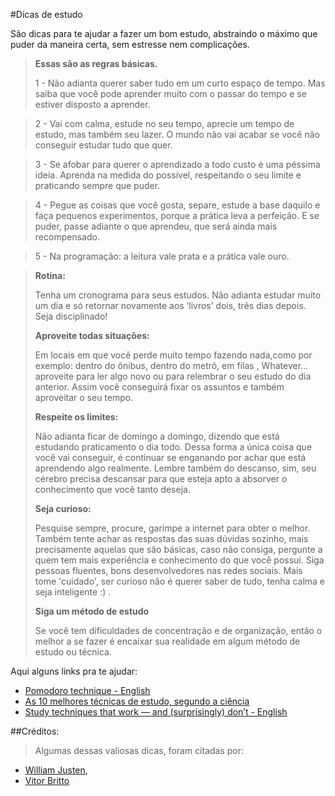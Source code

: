 #Dicas de estudo

São dicas para te ajudar a fazer um bom estudo, abstraindo o máximo que puder da maneira certa, sem estresse nem complicações.

> **Essas são as regras básicas.**
>
> 1 - Não adianta querer saber tudo em um curto espaço de tempo. Mas saiba que você pode aprender muito com o passar do tempo e se estiver disposto a aprender.

> 2 - Vai com calma, estude no seu tempo, aprecie um tempo de estudo, mas também seu lazer. O mundo não vai acabar se você não conseguir estudar tudo que quer.

> 3 - Se afobar para querer o aprendizado a todo custo é uma péssima ideia. Aprenda na medida do possível, respeitando o seu limite e praticando sempre que puder.

> 4 - Pegue as coisas que você gosta, separe, estude a base daquilo e faça pequenos experimentos, porque a prática leva a perfeição. E se puder, passe adiante o que aprendeu, que será ainda mais recompensado.

> 5 - Na programação: a leitura vale prata e a prática vale ouro.

> **Rotina:** 
>
> Tenha um cronograma para seus estudos. Não adianta estudar muito um dia e só retornar novamente aos ‘livros’ dois, três dias depois. Seja disciplinado!
>
> **Aproveite todas situações:**
>
> Em locais em que você perde muito tempo fazendo nada,como por exemplo: dentro do ônibus, dentro do metrô, em filas , Whatever… aproveite para ler algo novo ou para relembrar o seu estudo do dia anterior. Assim você conseguirá fixar os assuntos e também aproveitar o seu tempo.  
>
> **Respeite os limites:**
>
> Não adianta ficar de domingo a domingo, dizendo que está estudando praticamento o dia todo. Dessa forma a única coisa que você vai conseguir, é continuar se enganando por achar que está aprendendo algo realmente. Lembre também do descanso, sim, seu cérebro precisa descansar para que esteja apto a absorver o conhecimento que você tanto deseja.
>
> **Seja curioso:**
>
> Pesquise sempre, procure, garimpe a internet para obter o melhor. Também tente achar as respostas das suas dúvidas sozinho, mais precisamente aquelas que são básicas, caso não consiga, pergunte a quem tem mais experiência e conhecimento do que você possui. Siga pessoas fluentes, bons desenvolvedores nas redes sociais. Mais tome 'cuidado', ser curioso não é querer saber de tudo, tenha calma e seja inteligente :) .
>
> **Siga um método de estudo**
>
> Se você tem dificuldades de concentração e de organização, então o melhor a se fazer é encaixar sua realidade em algum método de estudo ou técnica.

Aqui alguns links pra te ajudar:

- [Pomodoro technique - English](http://pomodorotechnique.com/)
- [As 10 melhores técnicas de estudo, segundo a ciência](http://mude.nu/estudo-10-melhores-formas/)
- [Study techniques that work — and (surprisingly) don’t - English](http://www.washingtonpost.com/blogs/answer-sheet/wp/2013/08/27/study-techniques-that-work-and-surprisingly-dont/)

##Créditos:

> Algumas dessas valiosas dicas, foram citadas por:
* [William Justen](https://github.com/willianjusten),
* [Vitor Britto](https://github.com/vitorbritto)

